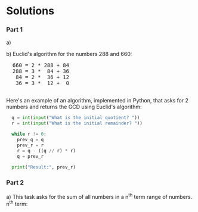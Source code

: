 # Solutions

### Part 1
  a)
  
  b) Euclid's algorithm for the numbers 288 and 660:
  <pre>
  660 = 2 * 288 + 84
  288 = 3 *  84 + 36
   84 = 2 *  36 + 12
   36 = 3 *  12 +  0
  </pre>
  
  Here's an example of an algorithm, implemented in Python, that asks for 2 numbers and returns the GCD using Euclid's algorithm:
  ```python
    q = int(input("What is the initial quotient? "))
    r = int(input("What is the initial remainder? "))

    while r != 0:
      prev_q = q
      prev_r = r
      r = q - ((q // r) * r)
      q = prev_r
    
    print("Result:", prev_r)
  ```
  
### Part 2
  a) This task asks for the sum of all numbers in a n<sup>th</sup> term range of numbers.
    n<sup>th</sup> term: 
